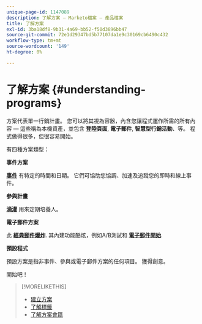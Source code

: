 ```yaml
---
unique-page-id: 1147089
description: 了解方案 — Marketo檔案 — 產品檔案
title: 了解方案
exl-id: 3ba18df8-9b31-4a69-bb52-f50d3896bb47
source-git-commit: 72e1d29347bd5b77107da1e9c30169cb6490c432
workflow-type: tm+mt
source-wordcount: '149'
ht-degree: 0%

---
```


# 了解方案 {#understanding-programs}

方案代表單一行銷計畫。 您可以將其視為容器，內含您讓程式運作所需的所有內容 — 這些稱為本機資產，並包含 **登陸頁面**, **電子郵件**, **智慧型行銷活動**、等。 程式做得很多，但很容易開始。

有四種方案類型：

**事件方案**

**[事件](/help/marketo/product-docs/demand-generation/events/understanding-events/understanding-event-programs.md)** 有特定的時間和日期。 它們可協助您協調、加速及追蹤您的即時和線上事件。

**參與計畫**

**[滴灌](/help/marketo/product-docs/email-marketing/drip-nurturing/creating-an-engagement-program/understanding-engagement-programs.md)** 用來定期培養人。

**電子郵件方案**

此 **[經典郵件爆炸](/help/marketo/product-docs/email-marketing/email-programs/creating-an-email-program/understanding-email-programs.md)**. 其內建功能酷炫，例如A/B測試和 **[電子郵件開始](/help/marketo/product-docs/email-marketing/email-programs/email-program-actions/head-start-for-email-programs.md)**.

**預設程式**

預設方案是指非事件、參與或電子郵件方案的任何項目。 獲得創意。

開始吧！

>[!MORELIKETHIS]
>
>* [建立方案](/help/marketo/product-docs/email-marketing/email-programs/creating-an-email-program/create-an-email-program.md)
>* [了解標籤](/help/marketo/product-docs/core-marketo-concepts/programs/working-with-programs/understanding-tags.md)
>* [了解方案會籍](/help/marketo/product-docs/core-marketo-concepts/programs/creating-programs/understanding-program-membership.md)

